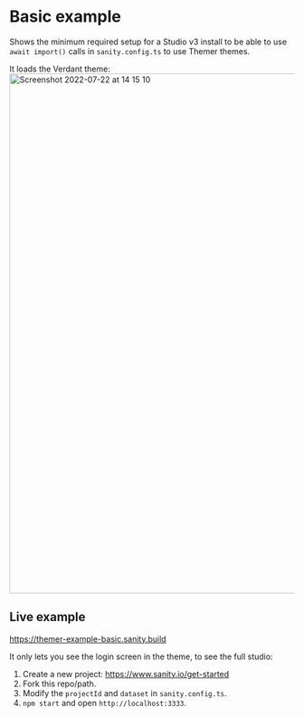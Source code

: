 # Basic example

Shows the minimum required setup for a Studio v3 install to be able to use `await import()` calls in `sanity.config.ts` to use Themer themes.

It loads the Verdant theme:
<img width="920" alt="Screenshot 2022-07-22 at 14 15 10" src="https://user-images.githubusercontent.com/81981/180437204-7e466b96-2f76-409b-b38c-c64ce44a7e7e.png">

## Live example

https://themer-example-basic.sanity.build

It only lets you see the login screen in the theme, to see the full studio:

1. Create a new project: https://www.sanity.io/get-started
2. Fork this repo/path.
3. Modify the `projectId` and `dataset` in `sanity.config.ts`.
4. `npm start` and open `http://localhost:3333`.
